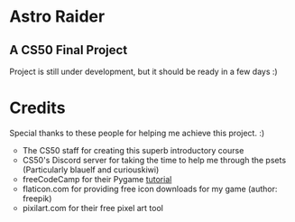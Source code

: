 # Astro Raider
## A CS50 Final Project
Project is still under development, but it should be ready in a few days :)

# Credits
Special thanks to these people for helping me achieve this project. :)
<ul type="circle">
    <li>The CS50 staff for creating this superb introductory course</li>
    <li>CS50's Discord server for taking the time to help me through the psets<br>
        (Particularly blauelf and curiouskiwi)</li>
    <li>freeCodeCamp for their Pygame <a href="https://www.youtube.com/watch?v=FfWpgLFMI7w">tutorial</a></li>
    <li>flaticon.com for providing free icon downloads for my game (author: freepik)</li>
    <li>pixilart.com for their free pixel art tool</li>
</ul>